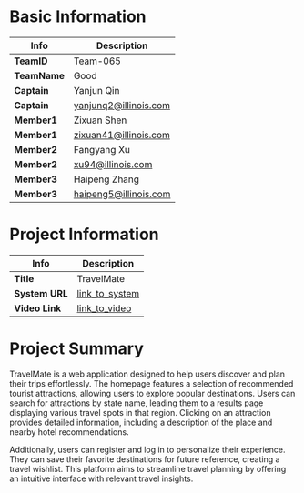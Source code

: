 # Basic Information

| Info      | Description |
|-----------|------------|
| **TeamID**    | Team-065 |
| **TeamName**  | Good |
| **Captain**   | Yanjun Qin |
| **Captain**   | yanjunq2@illinois.com |
| **Member1**   | Zixuan Shen|
| **Member1**   | zixuan41@illinois.com |
| **Member2**   | Fangyang Xu |
| **Member2**   | xu94@illinois.com |
| **Member3**   | Haipeng Zhang |
| **Member3**   | haipeng5@illinois.com |

# Project Information

| Info         | Description     |
|-------------|----------------|
| **Title**       | TravelMate |
| **System URL**  | [link_to_system](https://example.com) |
| **Video Link**  | [link_to_video](https://example.com) |

# Project Summary

TravelMate is a web application designed to help users discover and plan their trips effortlessly. The homepage features a selection of recommended tourist attractions, allowing users to explore popular destinations. Users can search for attractions by state name, leading them to a results page displaying various travel spots in that region. Clicking on an attraction provides detailed information, including a description of the place and nearby hotel recommendations.  

Additionally, users can register and log in to personalize their experience. They can save their favorite destinations for future reference, creating a travel wishlist. This platform aims to streamline travel planning by offering an intuitive interface with relevant travel insights.  

